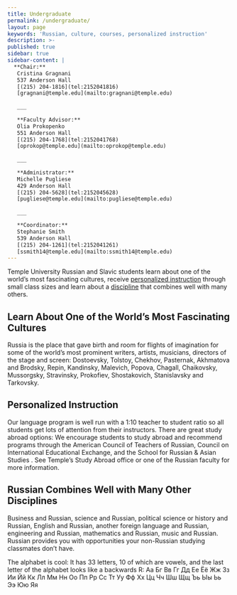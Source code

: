 ```yaml
---
title: Undergraduate
permalink: /undergraduate/
layout: page
keywords: 'Russian, culture, courses, personalized instruction'
description: >-
published: true
sidebar: true
sidebar-content: |
  **Chair:**  
   Cristina Gragnani  
   537 Anderson Hall  
   [(215) 204-1816](tel:2152041816)  
   [gragnani@temple.edu](mailto:gragnani@temple.edu)  
   
   ___
   
   **Faculty Advisor:**  
   Olia Prokopenko  
   551 Anderson Hall   
   [(215) 204-1768](tel:2152041768)  
   [oprokop@temple.edu](mailto:oprokop@temple.edu)  
   
   ___
   
   **Administrator:**  
   Michelle Pugliese  
   429 Anderson Hall   
   [(215) 204-5628](tel:2152045628)  
   [pugliese@temple.edu](mailto:pugliese@temple.edu)  
   
   ___

   **Coordinator:**  
   Stephanie Smith  
   539 Anderson Hall    
   [(215) 204-1261](tel:2152041261)   
   [ssmith14@temple.edu](mailto:ssmith14@temple.edu)  
---
```

Temple University Russian and Slavic students learn about one of the world’s most fascinating cultures, receive [personalized instruction](#personalized-instruction) through small class sizes and learn about a [discipline](#russian-combines-well-with-many-other-disciplines) that combines well with many others.

## Learn About One of the World’s Most Fascinating Cultures 
Russia is the place that gave birth and room for flights of imagination for some of the world’s most prominent writers, artists, musicians, directors of the stage and screen: Dostoevsky, Tolstoy, Chekhov, Pasternak, Akhmatova and Brodsky, Repin, Kandinsky, Malevich, Popova, Chagall, Chaikovsky, Mussorgsky, Stravinsky, Prokofiev, Shostakovich, Stanislavsky and Tarkovsky.

## Personalized Instruction
Our language program is well run with a 1:10 teacher to student ratio so all students get lots of attention from their instructors.
There are great study abroad options: We encourage students to study abroad and recommend programs through the American Council of Teachers of Russian, Council on International Educational Exchange, and the School for Russian & Asian Studies . See Temple’s Study Abroad office or one of the Russian faculty for more information.

## Russian Combines Well with Many Other Disciplines 
Business and Russian, science and Russian, political science or history and Russian, English and Russian, another foreign language and Russian, engineering and Russian, mathematics and Russian, music and Russian. Russian provides you with opportunities your non-Russian studying classmates don’t have.

The alphabet is cool: It has 33 letters, 10 of which are vowels, and the last letter of the alphabet looks like a backwards R:
Аа Бг Вв Гг Дд Ее Ёё Жж Зз Ии Йй
Кк Лл Мм Нн Оо Пп Рр Сс Тт Уу Фф
Хх Цц Чч Шш Щщ Ъь Ыы Ьь Ээ Юю Яя
